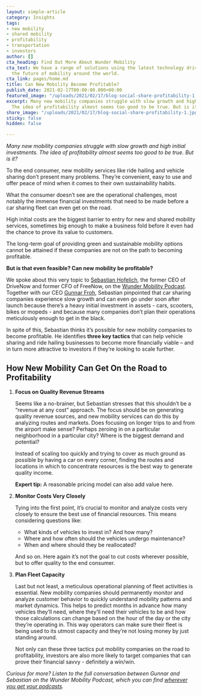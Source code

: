 ```yaml
---
layout: simple-article
category: Insights
tags:
- new mobility
- shared mobility
- profitability
- transportation
- investors
author: []
cta_heading: Find Out More About Wunder Mobility
cta_text: We have a range of solutions using the latest technology driving forward
  the future of mobility around the world.
cta_link: pages/home.md
title: Can New Mobility Become Profitable?
publish_date: 2021-02-17T00:00:00.000+00:00
featured_image: "/uploads/2021/02/17/blog-social-share-profitability-1.jpg"
excerpt: Many new mobility companies struggle with slow growth and high initial investments.
  The idea of profitability almost seems too good to be true. But is it?
share_image: "/uploads/2021/02/17/blog-social-share-profitability-1.jpg"
sticky: false
hidden: false

---
```

_Many new mobility companies struggle with slow growth and high initial investments. The idea of profitability almost seems too good to be true. But is it?_

To the end consumer, new mobility services like ride hailing and vehicle sharing don’t present many problems. They’re convenient, easy to use and offer peace of mind when it comes to their own sustainability habits.

What the consumer doesn’t see are the operational challenges, most notably the immense financial investments that need to be made before a car sharing fleet can even get on the road.

High initial costs are the biggest barrier to entry for new and shared mobility services, sometimes big enough to make a business fold before it even had the chance to prove its value to customers.

The long-term goal of providing green and sustainable mobility options cannot be attained if these companies are not on the path to becoming profitable.

**But is that even feasible? Can new mobility be profitable?**

We spoke about this very topic to [Sebastian Hofelich](https://www.linkedin.com/in/sebastianhofelich/), the former CEO of DriveNow and former CFO of FreeNow, on the [Wunder Mobility Podcast](https://linktr.ee/wundermobility). Together with our CEO [Gunnar Froh](https://www.linkedin.com/in/gunnarfroh/), Sebastian pinpointed that car sharing companies experience slow growth and can even go under soon after launch because there’s a heavy initial investment in assets - cars, scooters, bikes or mopeds - and because many companies don’t plan their operations meticulously enough to get in the black.

In spite of this, Sebastian thinks it’s possible for new mobility companies to become profitable. He identifies **three key tactics** that can help vehicle sharing and ride hailing businesses to become more financially viable – and in turn more attractive to investors if they’re looking to scale further.

## How New Mobility Can Get On the Road to Profitability

1. **Focus on Quality Revenue Streams**

   Seems like a no-brainer, but Sebastian stresses that this shouldn’t be a “revenue at any cost” approach. The focus should be on generating quality revenue sources, and new mobility services can do this by analyzing routes and markets. Does focusing on longer trips to and from the airport make sense? Perhaps zeroing in on a particular neighborhood in a particular city? Where is the biggest demand and potential?

   Instead of scaling too quickly and trying to cover as much ground as possible by having a car on every corner, finding the routes and locations in which to concentrate resources is the best way to generate quality income.

   **Expert tip:** A reasonable pricing model can also add value here.
2. **Monitor Costs Very Closely**

   Tying into the first point, it’s crucial to monitor and analyze costs very closely to ensure the best use of financial resources. This means considering questions like:
   * What kinds of vehicles to invest in? And how many?
   * Where and how often should the vehicles undergo maintenance?
   * When and where should they be reallocated?

   And so on. Here again it’s not the goal to cut costs wherever possible, but to offer quality to the end consumer.
3. **Plan Fleet Capacity**

   Last but not least, a meticulous operational planning of fleet activities is essential. New mobility companies should permanently monitor and analyze customer behavior to quickly understand mobility patterns and market dynamics. This helps to predict months in advance how many vehicles they’ll need, where they’ll need their vehicles to be and how those calculations can change based on the hour of the day or the city they’re operating in. This way operators can make sure their fleet is being used to its utmost capacity and they’re not losing money by just standing around.

   Not only can these three tactics put mobility companies on the road to profitability, investors are also more likely to target companies that can prove their financial savvy - definitely a win/win.

_Curious for more? Listen to the full conversation between Gunnar and Sebastian on the Wunder Mobility Podcast, which you can find_ [_wherever you get your podcasts_](https://linktr.ee/wundermobility)_._